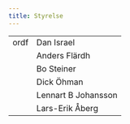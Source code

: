 ```yaml
---
title: Styrelse
---
```


|||
|-|-|
|ordf|Dan Israel|
||Anders Flärdh|
||Bo Steiner| 
||Dick Öhman|
||Lennart B Johansson|
||Lars-Erik Åberg|